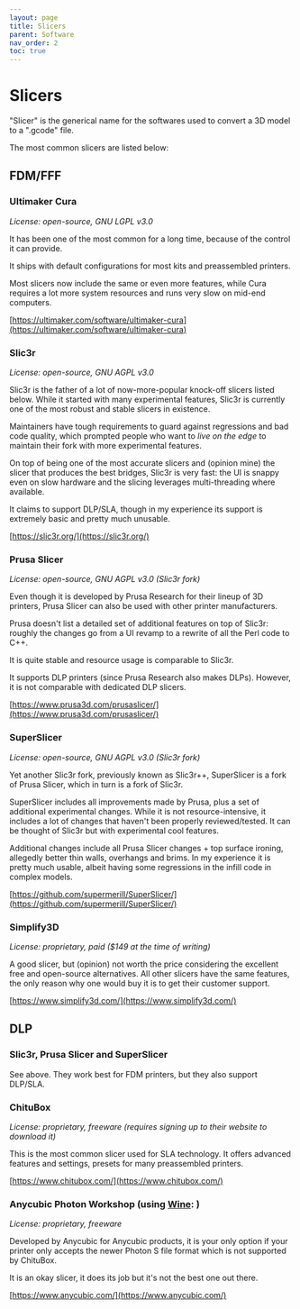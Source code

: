 ```yaml
---
layout: page
title: Slicers
parent: Software
nav_order: 2
toc: true
---
```


# Slicers

"Slicer" is the generical name for the softwares used to convert a 3D model to a ".gcode" file.

The most common slicers are listed below:

## FDM/FFF
### Ultimaker Cura <i class="fa fa-linux"></i> <i class="fa fa-apple"></i> <i class="fa fa-windows"></i>

*License: open-source, GNU LGPL v3.0*

It has been one of the most common for a long time, because of the control it can provide.

It ships with default configurations for most kits and preassembled printers.

Most slicers now include the same or even more features, while Cura requires a lot more system resources and runs very slow on mid-end computers.

[https://ultimaker.com/software/ultimaker-cura](https://ultimaker.com/software/ultimaker-cura)

### Slic3r <i class="fa fa-linux"></i> <i class="fa fa-apple"></i> <i class="fa fa-windows"></i>

*License: open-source, GNU AGPL v3.0*

Slic3r is the father of a lot of now-more-popular knock-off slicers listed below. While it started with many experimental features, Slic3r is currently one of the most robust and stable slicers in existence.

Maintainers have tough requirements to guard against regressions and bad code quality, which prompted people who want to *live on the edge* to maintain their fork with more experimental features.

On top of being one of the most accurate slicers and (opinion mine) the slicer that produces the best bridges, Slic3r is very fast: the UI is snappy even on slow hardware and the slicing leverages multi-threading where available.

It claims to support DLP/SLA, though in my experience its support is extremely basic and pretty much unusable.

[https://slic3r.org/](https://slic3r.org/)

### Prusa Slicer <i class="fa fa-linux"></i> <i class="fa fa-apple"></i> <i class="fa fa-windows"></i>

*License: open-source, GNU AGPL v3.0 (Slic3r fork)*

Even though it is developed by Prusa Research for their lineup of 3D printers, Prusa Slicer can also be used with other printer manufacturers.

Prusa doesn't list a detailed set of additional features on top of Slic3r: roughly the changes go from a UI revamp to a rewrite of all the Perl code to C++.

It is quite stable and resource usage is comparable to Slic3r.

It supports DLP printers (since Prusa Research also makes DLPs). However, it is not comparable with dedicated DLP slicers.

[https://www.prusa3d.com/prusaslicer/](https://www.prusa3d.com/prusaslicer/)

### SuperSlicer <i class="fa fa-linux"></i> <i class="fa fa-apple"></i> <i class="fa fa-windows"></i>

*License: open-source, GNU AGPL v3.0 (Slic3r fork)*

Yet another Slic3r fork, previously known as Slic3r++, SuperSlicer is a fork of Prusa Slicer, which in turn is a fork of Slic3r.

SuperSlicer includes all improvements made by Prusa, plus a set of additional experimental changes. While it is not resource-intensive, it includes a lot of changes that haven't been properly reviewed/tested. It can be thought of Slic3r but with experimental cool features.

Additional changes include all Prusa Slicer changes + top surface ironing, allegedly better thin walls, overhangs and brims. In my experience it is pretty much usable, albeit having some regressions in the infill code in complex models.

[https://github.com/supermerill/SuperSlicer/](https://github.com/supermerill/SuperSlicer/)

### Simplify3D <i class="fa fa-linux"></i> <i class="fa fa-apple"></i> <i class="fa fa-windows"></i>

*License: proprietary, paid ($149 at the time of writing)*

A good slicer, but (opinion) not worth the price considering the excellent free and open-source alternatives. All other slicers have the same features, the only reason why one would buy it is to get their customer support.

[https://www.simplify3d.com/](https://www.simplify3d.com/)

## DLP

### Slic3r, Prusa Slicer and SuperSlicer <i class="fa fa-linux"></i> <i class="fa fa-apple"></i> <i class="fa fa-windows"></i>

See above. They work best for FDM printers, but they also support DLP/SLA.

### ChituBox <i class="fa fa-linux"></i> <i class="fa fa-apple"></i> <i class="fa fa-windows"></i>

*License: proprietary, freeware (requires signing up to their website to download it)*

This is the most common slicer used for SLA technology. It offers advanced features and settings, presets for many preassembled printers.

[https://www.chitubox.com/](https://www.chitubox.com/)

### Anycubic Photon Workshop <i class="fa fa-windows"></i> (using [Wine](https://www.winehq.org/): <i class="fa fa-linux"></i> <i class="fa fa-apple"></i>)

*License: proprietary, freeware*

Developed by Anycubic for Anycubic products, it is your only option if your printer only accepts the newer Photon S file format which is not supported by ChituBox.

It is an okay slicer, it does its job but it's not the best one out there.

[https://www.anycubic.com/](https://www.anycubic.com/)
